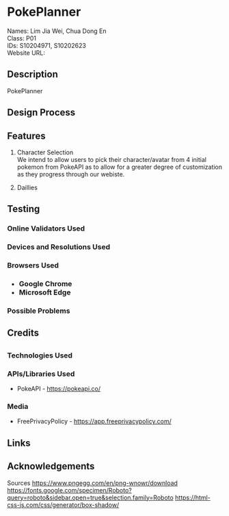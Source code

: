 <h1>PokePlanner</h1>

Names: Lim Jia Wei, Chua Dong En<br>
Class: P01<br>
IDs: S10204971, S10202623 <br>
Website URL: <br>

<h2>Description</h2>

PokePlanner 





<h2>Design Process</h2>






<h2>Features</h2>

1. Character Selection<br>
We intend to allow users to pick their character/avatar from 4 initial pokemon from PokeAPI as to allow for a greater degree of customization as they progress through our webiste.

2. Daillies <br>




<h2>Testing</h2>





<h3>Online Validators Used</h3>




<h3>Devices and Resolutions Used</h3>




<h3>Browsers Used<h3>

* Google Chrome
* Microsoft Edge


<h3>Possible Problems</h3>




<h2>Credits<h2>




<h3>Technologies Used</h3>



<h3>APIs/Libraries Used</h3>

* PokeAPI - https://pokeapi.co/



<h3>Media</h3>

* FreePrivacyPolicy - https://app.freeprivacypolicy.com/


<h2>Links</h2>


<h2>Acknowledgements</h2>


Sources
https://www.pngegg.com/en/png-wnowr/download
https://fonts.google.com/specimen/Roboto?query=roboto&sidebar.open=true&selection.family=Roboto
https://html-css-js.com/css/generator/box-shadow/